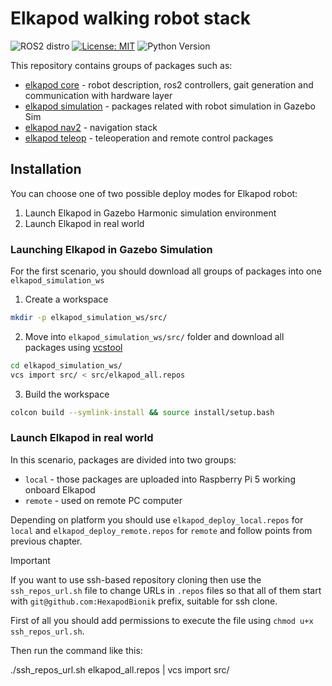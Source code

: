 # Elkapod walking robot stack
![ROS2 distro](https://img.shields.io/badge/ros--version-jazzy-blue)
[![License: MIT](https://img.shields.io/badge/License-MIT-yellow.svg)](https://opensource.org/licenses/MIT)
![Python Version](https://img.shields.io/badge/python-3.12-g.svg)

This repository contains groups of packages such as:
- [elkapod core](https://github.com/HexapodBionik/elkapod_core) - robot description, ros2 controllers, gait generation and communication with hardware layer
- [elkapod simulation](https://github.com/HexapodBionik/elkapod_simulation) - packages related with robot simulation in Gazebo Sim
- [elkapod nav2](https://github.com/HexapodBionik/elkapod_nav2) - navigation stack
- [elkapod teleop](https://github.com/HexapodBionik/elkapod_teleop) - teleoperation and remote control packages

## Installation
You can choose one of two possible deploy modes for Elkapod robot:
1. Launch Elkapod in Gazebo Harmonic simulation environment
2. Launch Elkapod in real world 

### Launching Elkapod in Gazebo Simulation
For the first scenario, you should download all groups of packages into one `elkapod_simulation_ws`

1. Create a workspace
```bash
mkdir -p elkapod_simulation_ws/src/
```
2. Move into `elkapod_simulation_ws/src/` folder and download all packages using [vcstool](http://wiki.ros.org/vcstool)
```bash
cd elkapod_simulation_ws/
vcs import src/ < src/elkapod_all.repos
```

3. Build the workspace
```bash
colcon build --symlink-install && source install/setup.bash
```

### Launch Elkapod in real world
In this scenario, packages are divided into two groups:
- `local` - those packages are uploaded into Raspberry Pi 5 working onboard Elkapod 
- `remote` - used on remote PC computer

Depending on platform you should use `elkapod_deploy_local.repos` for `local` and `elkapod_deploy_remote.repos` for `remote` and follow points from previous chapter.

> [!IMPORTANT] 
>
> If you want to use ssh-based repository cloning then use the `ssh_repos_url.sh` file to change URLs in `.repos` files so that all of them start with `git@github.com:HexapodBionik` prefix, suitable for ssh clone.
> 
> First of all you should add permissions to execute the file using `chmod u+x ssh_repos_url.sh`. 
> 
> Then run the command like this:
> 
> ./ssh_repos_url.sh elkapod_all.repos | vcs import src/
>